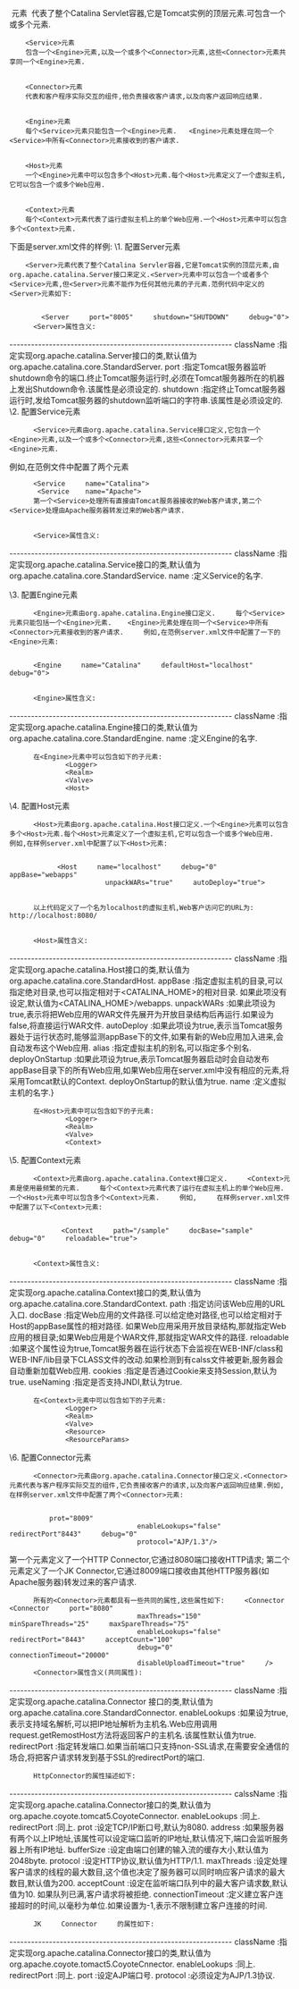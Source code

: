 ​         <Server>元素
​        代表了整个Catalina   Servlet容器,它是Tomcat实例的顶层元素.可包含一个或多个<Service>元素.


        <Service>元素
        包含一个<Engine>元素,以及一个或多个<Connector>元素,这些<Connector>元素共享同一个<Engine>元素.


        <Connector>元素
        代表和客户程序实际交互的组件,他负责接收客户请求,以及向客户返回响应结果.


        <Engine>元素
        每个<Service>元素只能包含一个<Engine>元素.   <Engine>元素处理在同一个<Service>中所有<Connector>元素接收到的客户请求.


        <Host>元素
        一个<Engine>元素中可以包含多个<Host>元素.每个<Host>元素定义了一个虚拟主机,它可以包含一个或多个Web应用.


        <Context>元素
        每个<Context>元素代表了运行虚拟主机上的单个Web应用.一个<Host>元素中可以包含多个<Context>元素.
        
        
        
下面是server.xml文件的样例:
\1.     配置Server元素


        <Server>元素代表了整个Catalina Servler容器,它是Tomcat实例的顶层元素,由org.apache.catalina.Server接口来定义.<Server>元素中可以包含一个或者多个<Service>元素,但<Server>元素不能作为任何其他元素的子元素.范例代码中定义的<Server>元素如下:


            <Server     port="8005"     shutdown="SHUTDOWN"     debug="0">
          <Server>属性含义:


\--------------------------------------------------------------
          className :指定实现org.apache.catalina.Server接口的类,默认值为org.apache.catalina.core.StandardServer.
          port :指定Tomcat服务器监听shutdown命令的端口.终止Tomcat服务运行时,必须在Tomcat服务器所在的机器上发出Shutdown命令.该属性是必须设定的.
          shutdown :指定终止Tomcat服务器运行时,发给Tomcat服务器的shutdown监听端口的字符串.该属性是必须设定的.
\2. 配置Service元素


          <Service>元素由org.apache.catalina.Service接口定义,它包含一个<Engine>元素,以及一个或多个<Connector>元素,这些<Connector>元素共享一个<Engine>元素.    
 例如,在范例文件中配置了两个<Service>元素


          <Service     name="Catalina">
           <Service    name="Apache">
          第一个<Service>处理所有直接由Tomcat服务器接收的Web客户请求,第二个<Service>处理由Apache服务器转发过来的Web客户请求.


          <Service>属性含义:


\--------------------------------------------------------------
          className       :指定实现org.apache.catalina.Service接口的类,默认值为org.apache.catalina.core.StandardService.
          name                 :定义Service的名字.


\3.     配置Engine元素


          <Engine>元素由org.apahe.catalina.Engine接口定义.     每个<Service>元素只能包括一个<Engine>元素.    <Engine>元素处理在同一个<Service>中所有<Connector>元素接收到的客户请求.     例如,在范例server.xml文件中配置了一下的<Engine>元素:


          <Engine     name="Catalina"     defaultHost="localhost"     debug="0">  


          <Engine>属性含义:


\--------------------------------------------------------------
          className       :指定实现org.apache.catalina.Engine接口的类,默认值为org.apache.catalina.core.StandardEngine.
          name                 :定义Engine的名字.


          在<Engine>元素中可以包含如下的子元素:
                  <Logger>
                  <Realm>
                  <Valve>
                  <Host>


\4.     配置Host元素


          <Host>元素由org.apache.catalina.Host接口定义.一个<Engine>元素可以包含多个<Host>元素.每个<Host>元素定义了一个虚拟主机,它可以包含一个或多个Web应用.     例如,在样例server.xml中配置了以下<Host>元素:


                <Host     name="localhost"     debug="0"     appBase="webapps"
                            unpackWARs="true"     autoDeploy="true">  


          以上代码定义了一个名为localhost的虚拟主机,Web客户访问它的URL为:     http://localhost:8080/


          <Host>属性含义:
\--------------------------------------------------------------
          className           :指定实现org.apache.catalina.Host接口的类,默认值为org.apache.catalina.core.StandardHost.
          appBase               :指定虚拟主机的目录,可以指定绝对目录,也可以指定相对于<CATALINA_HOME>的相对目录.     如果此项没有设定,默认值为<CATALINA_HOME>/webapps.
          unpackWARs :如果此项设为true,表示将把Web应用的WAR文件先展开为开放目录结构后再运行.如果设为false,将直接运行WAR文件.
          autoDeploy :如果此项设为true,表示当Tomcat服务器处于运行状态时,能够监测appBase下的文件,如果有新的Web应用加入进来,会自动发布这个Web应用.
          alias :指定虚拟主机的别名,可以指定多个别名.
          deployOnStartup :如果此项设为true,表示Tomcat服务器启动时会自动发布appBase目录下的所有Web应用,如果Web应用在server.xml中没有相应的<Context>元素,将采用Tomcat默认的Context.     deployOnStartup的默认值为true.
          name                     :定义虚拟主机的名字.}


          在<Host>元素中可以包含如下的子元素:
                  <Logger>
                  <Realm>
                  <Valve>
                  <Context>


\5.     配置Context元素


          <Context>元素由org.apache.catalina.Context接口定义.     <Context>元素是使用最频繁的元素.     每个<Context>元素代表了运行在虚拟主机上的单个Web应用.     一个<Host>元素中可以包含多个<Context>元素.     例如,     在样例server.xml文件中配置了以下<Context>元素:


                 <Context     path="/sample"     docBase="sample"     debug="0"     reloadable="true">      


          <Context>属性含义:
\--------------------------------------------------------------
          className         :指定实现org.apache.catalina.Context接口的类,默认值为org.apache.catalina.core.StandardContext.
          path                   :指定访问该Web应用的URL入口.
          docBase             :指定Web应用的文件路径.可以给定绝对路径,也可以给定相对于Host的appBase属性的相对路径.     如果Web应用采用开放目录结构,那就指定Web应用的根目录;如果Web应用是个WAR文件,那就指定WAR文件的路径.
          reloadable       :如果这个属性设为true,Tomcat服务器在运行状态下会监视在WEB-INF/class和WEB-INF/lib目录下CLASS文件的改动.如果检测到有calss文件被更新,服务器会自动重新加载Web应用.
          cookies             :指定是否通过Cookie来支持Session,默认为true.
          useNaming         :指定是否支持JNDI,默认为true.


          在<Context>元素中可以包含如下的子元素:
                  <Logger>
                  <Realm>
                  <Valve>
                  <Resource>
                  <ResourceParams>


\6.     配置Connector元素


          <Connector>元素由org.apache.catalina.Connector接口定义.<Connector>元素代表与客户程序实际交互的组件,它负责接收客户的请求,以及向客户返回响应结果.例如,     在样例server.xml文件中配置了两个<Connector>元素:


              prot="8009"
                                    enableLookups="false"     redirectPort"8443"     debug="0"
                                    protocol="AJP/1.3"/>   
   
   第一个<Connector>元素定义了一个HTTP     Connector,它通过8080端口接收HTTP请求;
          第二个<Connector>元素定义了一个JK     Connector,它通过8009端口接收由其他HTTP服务器(如Apache服务器)转发过来的客户请求.


          所有的<Connector>元素都具有一些共同的属性,这些属性如下:     <Connector       <Connector     port="8080"
                                    maxThreads="150"     minSpareThreads="25"     maxSpareThreads="75"
                                    enableLookups="false"     redirectPort="8443"     acceptCount="100"
                                    debug="0"     connectionTimeout="20000"  
                                    disableUploadTimeout="true"     />  
          <Connector>属性含义(共同属性):


\--------------------------------------------------------------
          className               :指定实现org.apache.catalina.Connector     接口的类,默认值为org.apache.catalina.core.StandardConnector.
          enableLookups       :如果设为true,表示支持域名解析,可以把IP地址解析为主机名.Web应用调用request.getRemostHost方法将返回客户的主机名.该属性默认值为true.
          redirectPort         :指定转发端口.如果当前端口只支持non-SSL请求,在需要安全通信的场合,将把客户请求转发到基于SSL的redirectPort的端口.


          HttpConnector的属性描述如下:
\--------------------------------------------------------------
          calssName               :指定实现org.apache.catalina.Connector接口的类,默认值为org.apache.coyote.tomcat5.CoyoteConnector.
          enableLookups       :同上.
          redirectPort         :同上.
          prot                         :设定TCP/IP断口号,默认为8080.
          address                   :如果服务器有两个以上IP地址,该属性可以设定端口监听的IP地址,默认情况下,端口会监听服务器上所有IP地址.
          bufferSize             :设定由端口创建的输入流的缓存大小,默认值为2048byte.
          protocol                 :设定HTTP协议,默认值为HTTP/1.1.
          maxThreads             :设定处理客户请求的线程的最大数目,这个值也决定了服务器可以同时响应客户请求的最大数目,默认值为200.
          acceptCount           :设定在监听端口队列中的最大客户请求数,默认值为10.     如果队列已满,客户请求将被拒绝.
          connectionTimeout     :定义建立客户连接超时的时间,以毫秒为单位.如果设置为-1,表示不限制建立客户连接的时间.


          JK     Connector     的属性如下:
\--------------------------------------------------------------
          className               :指定实现org.apache.catalina.Connector接口的类,默认值为org.apache.coyote.tomact5.CoyoteCnnector.
          enableLookups       :同上.
          redirectPort         :同上.
          port                         :设定AJP端口号.
          protocol                 :必须设定为AJP/1.3协议.